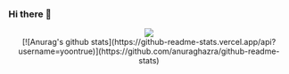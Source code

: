 
### Hi there 👋

<!--
**yoontrue/yoontrue** is a ✨ _special_ ✨ repository because its `README.md` (this file) appears on your GitHub profile.

Here are some ideas to get you started:

- 🔭 I’m currently working on ...
- 🌱 I’m currently learning ... Java
- 👯 I’m looking to collaborate on ...
- 🤔 I’m looking for help with ...
- 💬 Ask me about ...
- 📫 How to reach me: ...
- 😄 Pronouns: ...
- ⚡ Fun fact: ...
-->

<div align=center>
 <a href="https://hits.seeyoufarm.com"><img src="https://hits.seeyoufarm.com/api/count/incr/badge.svg?url=https%3A%2F%2Fgithub.com%2Fyoontrue&count_bg=%234785B4&title_bg=%23555555&icon=&icon_color=%23E7E7E7&title=hits&edge_flat=false"/></a>
</br>
[![Anurag's github stats](https://github-readme-stats.vercel.app/api?username=yoontrue)](https://github.com/anuraghazra/github-readme-stats)
</div>

